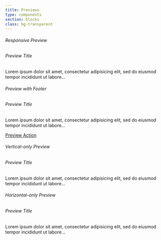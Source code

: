```yaml
---
title: Previews
type: components
section: blocks
class: bg-transparent
---
```


<h6>Responsive Preview</h6>

<div class="preview">
	<div class="preview-header bg-silver"></div>
	<div class="preview-body">
		<div class="preview-text">
			<h6>Preview Title</h6>
			<p>Lorem ipsum dolor sit amet, consectetur adipisicing elit, sed do eiusmod tempor incididunt ut labore...</p>
		</div>
	</div>
</div>

<h6>Preview with Footer</h6>

<div class="preview">
	<div class="preview-header bg-silver"></div>
	<div class="preview-body">
		<div class="preview-text">
			<h6>Preview Title</h6>
			<p>Lorem ipsum dolor sit amet, consectetur adipisicing elit, sed do eiusmod tempor incididunt ut labore...</p>
		</div>
		<div class="preview-footer">
			<a href="#">Preview Action</a>
		</div>
	</div>
</div>

<h6>Vertical-only Preview</h6>

<div class="preview preview-vertical">
	<div class="preview-header bg-silver"></div>
	<div class="preview-body">
		<div class="preview-text">
			<h6>Preview Title</h6>
			<p>Lorem ipsum dolor sit amet, consectetur adipisicing elit, sed do eiusmod tempor incididunt ut labore...</p>
		</div>
	</div>
</div>


<h6>Horizontal-only Preview</h6>

<div class="preview preview-horizontal">
	<div class="preview-header bg-silver"></div>
	<div class="preview-body">
		<div class="preview-text">
			<h6>Preview Title</h6>
			<p>Lorem ipsum dolor sit amet, consectetur adipisicing elit, sed do eiusmod tempor incididunt ut labore...</p>
		</div>
	</div>
</div>
